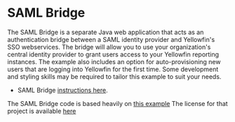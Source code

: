 SAML Bridge
============================

The SAML Bridge is a separate Java web application that acts as an authentication bridge between a SAML identity provider and Yellowfin's SSO webservices. The bridge will allow you to use your organization's central identity provider to grant users access to your Yellowfin reporting instances. The example also includes an option for auto-provisioning new users that are logging into Yellowfin for the first time. Some development and styling skills may be required to tailor this example to suit your needs.

- SAML Bridge [instructions here](https://wiki.yellowfinbi.com/display/yfcurrent/SAML+Bridge+Connection).



The SAML Bridge code is based heavily on [this example](https://github.com/SAML-Toolkits/java-saml/)
The license for that project is available [here](https://github.com/SAML-Toolkits/java-saml/blob/master/LICENSE)
